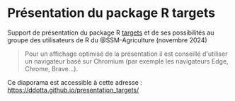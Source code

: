# Présentation du package R targets

Support de présentation du package R [targets](https://books.ropensci.org/targets/) et de ses possibilités au groupe des utilisateurs de R du @SSM-Agriculture (novembre 2024)

> Pour un affichage optimisé de la présentation il est conseillé d'utiliser un navigateur basé sur Chromium (par exemple les navigateurs Edge, Chrome, Brave...).

Ce diaporama est accessible à cette adresse : https://ddotta.github.io/presentation_targets/
